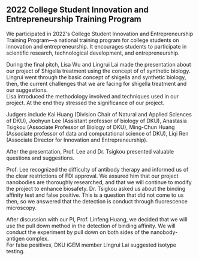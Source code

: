 ## 2022 College Student Innovation and Entrepreneurship Training Program
We participated in 2022's College Student Innovation and Entrepreneurship Training
Program—a national training program for college students on innovation and entrepreneurship.
It encourages students to participate in scientific research, technological development,
and entrepreneurship.

During the final pitch,
Lisa Wu and Lingrui Lai made the presentation about our project of Shigella treatment
using the concept of of synthetic biology.
Lingrui went through the basic concept of shigella and synthetic biology,
then,
the current challenges that we are facing for shigella treatment
and our suggestions.  
Lisa introduced the methodology involved and techniques used in our project.
At the end they stressed the significance of our project.

Judgers include Kai Huang (Division Chair of Natural and Applied Sciences of DKU),
Joohyun Lee (Assistant professor of biology of DKU),
Anastasia Tsigkou (Associate Professor of Biology of DKU),
Ming-Chun Huang (Associate professor of data and computational science of DKU),
Liqi Ren (Associate Director for Innovation and Entrepreneurship).

After the presentation, Prof. Lee and Dr. Tsigkou presented valuable questions and suggestions.

Prof. Lee recognized the difficulty of antibody therapy and
informed us of the clear restrictions of FDI approval.
We assured him that our project nanobodies are thoroughly researched,
and that we will continue to modify the project to enhance biosafety.
Dr. Tsigkou asked us about the binding affinity test and false positive.
This is a question that did not come to us then, so we answered that
the detection is conduct through fluorescence microscopy.

After discussion with our PI, Prof. Linfeng Huang, we decided that we will use the pull down method
in the detection of binding affinity. We will conduct the experiment by pull down on both sides
of the nanobody-antigen complex.\
For false positives, DKU iGEM member Lingrui Lai suggested isotype testing.
